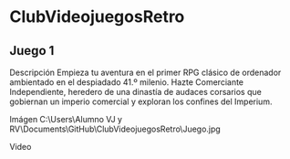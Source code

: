 # ClubVideojuegosRetro

## Juego 1

Descripción
Empieza tu aventura en el primer RPG clásico de ordenador ambientado en el despiadado 41.º milenio. Hazte Comerciante Independiente, heredero de una dinastía de audaces corsarios que gobiernan un imperio comercial y exploran los confines del Imperium.

Imágen
C:\Users\Alumno VJ y RV\Documents\GitHub\ClubVideojuegosRetro\Juego.jpg

Video
 
